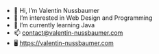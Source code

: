 - 👋 Hi, I’m Valentin Nussbaumer
- 👀 I’m interested in Web Design and Programming
- 🌱 I’m currently learning Java
- 📫 contact@valentin-nussbaumer.com
- 🖥 https://valentin-nussbaumer.com

<!---
ValentinNussbaumer/ValentinNussbaumer is a ✨ special ✨ repository because its `README.md` (this file) appears on your GitHub profile.
You can click the Preview link to take a look at your changes.
--->

